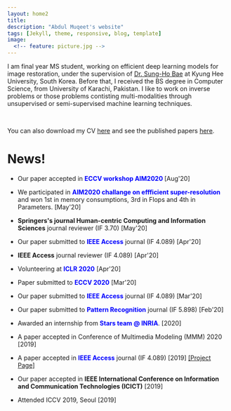 ```yaml
---
layout: home2
title: 
description: "Abdul Muqeet's website"
tags: [Jekyll, theme, responsive, blog, template]
image:
  <!-- feature: picture.jpg -->
---
```

<p>I am final year MS student, working on efficient deep learning models for image restoration, under the supervision of <a href="https://scholar.google.com/citations?user=EULut5oAAAAJ">Dr. Sung-Ho Bae</a> at Kyung Hee University, South Korea. Before that, I received the BS degree in Computer Science, from University of Karachi, Pakistan. I like to work on inverse problems or those problems contisting multi-modalities through unsupervised or semi-supervised machine learning techniques. </p> 

<br/>
<p>You can also download my CV <a href="https://drive.google.com/file/d/12jhPEmOwAXEV75vj5saGoPk4z6EGpFt0">here</a> and see the published papers <a href ="https://scholar.google.com/citations?user=-BBpuKMAAAAJ&hl=en&oi=ao">here</a>.</p>
 


# News!

* Our paper accepted in <strong style="color:blue;">ECCV workshop AIM2020 </strong> [Aug'20]

* We participated in <strong style="color:blue;">AIM2020 challange on effficient super-resolution </strong> and won 1st in memory consumptions, 3rd in Flops and 4th in Parameters.  [May'20]

* <b>Springers's journal Human-centric Computing and Information Sciences</b> journal reviewer (IF 3.70) [May'20]

* Our paper submitted to <strong style="color:blue;">IEEE Access</strong> journal (IF 4.089) [Apr'20]

* <b>IEEE Access</b> journal reviewer (IF 4.089) [Apr'20]

* Volunteering at <strong style="color:blue;">ICLR 2020</strong> [Apr'20]

* Paper submitted to <strong style="color:blue;">ECCV 2020</strong> [Mar'20]

* Our paper submitted to <strong style="color:blue;">IEEE Access</strong> journal (IF 4.089) [Mar'20]

* Our paper submitted to <strong style="color:blue;">Pattern Recognition</strong> journal (IF 5.898) [Feb'20]

* Awarded an internship from <strong style="color:blue;">Stars team @ INRIA</strong>. [2020]

* A paper accepted in Conference of Multimedia Modeling (MMM) 2020 [2019]

* A paper accepted in <strong style="color:blue;">IEEE Access</strong> journal (IF 4.089) [2019] <a href="https://github.com/AbdulMoqeet/HRAN">[Project Page]</a>

* Our paper accepted in <b>IEEE International Conference on Information and Communication Technologies (ICICT)</b> [2019]

* Attended ICCV 2019, Seoul [2019]


